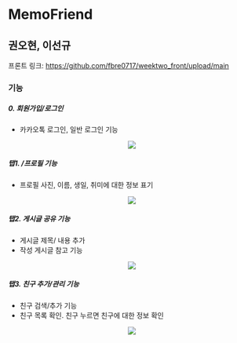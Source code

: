 # MemoFriend

## 권오현, 이선규

프론트 링크: 
https://github.com/fbre0717/weektwo_front/upload/main

### 기능

##### 0. 회원가입/로그인
- 카카오톡 로그인, 일반 로그인 기능
<p align="center">
  <img src= https://github.com/fbre0717/weektwo_back/assets/82937664/7394d5ae-7a7d-4322-9fcd-d862503f0c4e>
</p>

##### 탭1. /프로필 기능

- 프로필 사진, 이름, 생일, 취미에 대한 정보 표기

<p align="center">
  <img src= "https://github.com/fbre0717/weektwo_back/assets/82937664/396a6f1c-ff19-4bac-858c-dbf1b20f5c52">
</p>


##### 탭2. 게시글 공유 기능
- 게시글 제목/ 내용 추가
- 작성 게시글 참고 기능
  
<p align="center">
  <img src= https://github.com/fbre0717/weektwo_back/assets/82937664/28da6f28-58e4-4c32-b278-c24a2a1bcccd>
</p>

##### 탭3. 친구 추가/관리 기능
- 친구 검색/추가 기능
- 친구 목록 확인. 친구 누르면 친구에 대한 정보 확인
  
<p align="center">
  <img src= https://github.com/fbre0717/weektwo_back/assets/82937664/39ca94fd-f964-40ef-b76d-f3b61f55b592>
</p>
